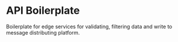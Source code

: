 # API Boilerplate

Boilerplate for edge services for validating, filtering data and write to message distributing platform.